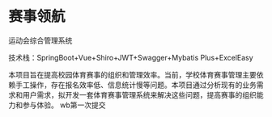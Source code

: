 # 赛事领航
运动会综合管理系统

技术栈：SpringBoot+Vue+Shiro+JWT+Swagger+Mybatis Plus+ExcelEasy

本项目旨在提高校园体育赛事的组织和管理效率。当前，学校体育赛事管理主要依赖手工操作，存在报名效率低、信息统计慢等问题。本项目通过分析现有的业务需求和用户需求，拟开发一套体育赛事管理系统来解决这些问题，提高赛事的组织能力和参与体验。
wb第一次提交